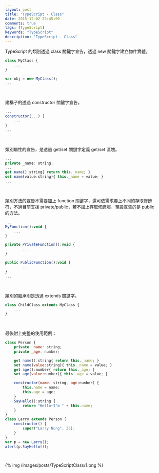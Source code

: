 ```yaml
---
layout: post
title: "TypeScript - Class"
date: 2015-12-02 22:45:00
comments: true
tags: [TypeScript]
keywords: "TypeScript"
description: "TypeScript - Class"
---
```


TypeScript 的類別透過 class 關鍵字宣告，透過 new 關鍵字建立物件實體。  

<!-- More -->

```js
class MyClass { 
	...
} 

var obj = new MyClass();
...
```
	
<br/>


建構子的透過 constructor 關鍵字宣告。  

```js
...
constructor(...) { 
	... 
} 
...
```

<br/>


類別屬性的宣告，是透過 get/set 關鍵字定義 get/set 區塊。  

```js
...
private _name: string; 
...
get name():string{ return this._name; } 
set name(value:string){ this._name = value; } 
...
```

<br/>


類別方法的宣告不需要加上 function 關鍵字，還可依需求套上不同的存取修飾符，不過目前支援 private/public，若不加上存取修飾服，預設宣告的是 public 的方法。  

```js
...
MyFunction():void { 
	...
}

private PrivateFunction():void { 
        ...
}

public PublicFunction():void { 
        ...
}
...
```

<br/>


類別的繼承則是透過 extends 關鍵字。  

```js
class ChildClass extends MyClass { 
	...
} 
```

<br/>


最後附上完整的使用範例：  

```js
class Person { 
	private _name: string; 
	private _age: number; 

	get name():string{ return this._name; } 
	set name(value:string){ this._name = value; } 
	get age():number{ return this._age; } 
	set age(value:number){ this._age = value; } 

	constructor(name: string, age:number) {
		this.name = name; 
		this.age = age; 
	} 
	SayHello():string { 
		return "Hello~I'm " + this.name; 
	} 
} 
class Larry extends Person { 
	constructor() { 
		super("Larry Nung", 35); 
	} 
} 
var p = new Larry(); 
alert(p.SayHello());
```

<br/>


{% img /images/posts/TypeScriptClass/1.png %}
